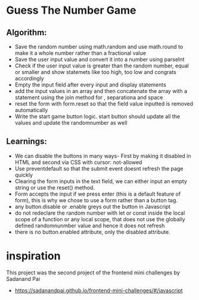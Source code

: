 # Guess The Number Game


## Algorithm:
- Save the random number using math.random and use math.round to make it a whole number rather than a fractional value
- Save the user input value and convert it into a number using parseInt
- Check if the user input value is greater than the random number, equal or smaller and show statemets like too high, too low and congrats 
  accordingly
- Empty the input field after every input and display statements
- add the input values in an array and then concatenate the array with a statement using the join method for , separationa and space
- reset the form with form.reset so that the field value inputted is removed automatically
- Write the start game button logic. start button should update all the values and update the randomnumber as well

## Learnings: 
 - We can disable the buttons in many ways- First by making it disabled in HTML and second via CSS with cursor: not-allowed 
 - Use preventdefault so that the submit event doesnt refresh the page quickly
 - Clearing the form inputs in the text field, we can either input an empty string or use the reset() method. 
 - Form accepts the input if we press enter (this is a default feature of form), this is why we chose to use a form rather than a button tag. 
 - any button.disable or .enable greys out the button in Javascript
 - do not redeclare the random number with let or const inside the local scope of a function or any local scope, that does not use the globally defined randomnunmber value and hence it does not refresh
- there is no button.enabled attribute, only the disabled attribute.


# inspiration 

This project was the second project of the frontend mini challenges by Sadanand Pai 
 - https://sadanandpai.github.io/frontend-mini-challenges/#/javascript 
